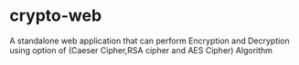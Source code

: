 # crypto-web
A standalone web application that can perform Encryption and Decryption using option of (Caeser Cipher,RSA cipher and AES Cipher) Algorithm
